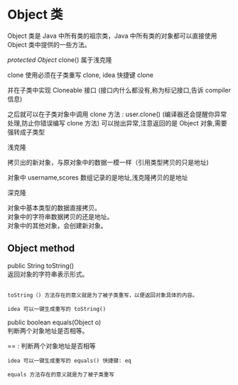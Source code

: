 # Object 类

Object 类是 Java 中所有类的祖宗类，Java 中所有类的对象都可以直接使用 Object 类中提供的一些方法。

*protected Object* clone() 属于浅克隆

clone 使用必须在子类重写 clone, idea 快捷键 clone

并在子类中实现 Cloneable 接口 (接口内什么都没有,称为标记接口,告诉 compiler 信息)

之后就可以在子类对象中调用 clone 方法 : user.clone() (编译器还会提醒你异常处理,防止你错误编写 clone 方法) 可以抛出异常,注意返回的是 Object 对象,需要强转成子类型

浅克隆

拷贝出的新对象，与原对象中的数据一模一样（引用类型拷贝的只是地址)

对象中 username,scores 数组记录的是地址,浅克隆拷贝的是地址

深克隆

对象中基本类型的数据直接拷贝。  
对象中的字符串数据拷贝的还是地址。  
对象中的其他对象，会创建新对象。

## Object method

public String toString()  
返回对象的字符串表示形式。

```

toString（) 方法存在的意义就是为了被子类重写，以便返回对象具体的内容。

idea 可以一键生成重写的 toString()
```

public boolean equals(Object o)  
判断两个对象地址是否相等。

== : 判断两个对象地址是否相等

```
idea 可以一键生成重写的 equals() 快捷键: eq

equals 方法存在的意义就是为了被子类重写
```
